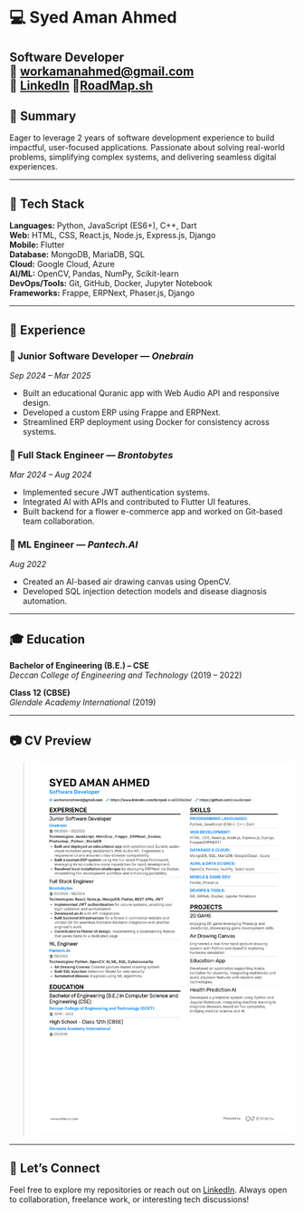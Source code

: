 # 💻 Syed Aman Ahmed

**Software Developer**  
📧 workamanahmed@gmail.com  
🔗 [LinkedIn](https://www.linkedin.com/in/syed-a-a3228a2ba/)
🔗[RoadMap.sh](https://roadmap.sh/projects/single-page-cv)
---

## 🧠 Summary

Eager to leverage 2 years of software development experience to build impactful, user-focused applications. Passionate about solving real-world problems, simplifying complex systems, and delivering seamless digital experiences.

---

## 🔧 Tech Stack

**Languages:** Python, JavaScript (ES6+), C++, Dart  
**Web:** HTML, CSS, React.js, Node.js, Express.js, Django  
**Mobile:** Flutter  
**Database:** MongoDB, MariaDB, SQL  
**Cloud:** Google Cloud, Azure  
**AI/ML:** OpenCV, Pandas, NumPy, Scikit-learn  
**DevOps/Tools:** Git, GitHub, Docker, Jupyter Notebook  
**Frameworks:** Frappe, ERPNext, Phaser.js, Django  

---

## 💼 Experience

### 🔹 Junior Software Developer — *Onebrain*  
*Sep 2024 – Mar 2025*  
- Built an educational Quranic app with Web Audio API and responsive design.  
- Developed a custom ERP using Frappe and ERPNext.  
- Streamlined ERP deployment using Docker for consistency across systems.

### 🔹 Full Stack Engineer — *Brontobytes*  
*Mar 2024 – Aug 2024*  
- Implemented secure JWT authentication systems.  
- Integrated AI with APIs and contributed to Flutter UI features.  
- Built backend for a flower e-commerce app and worked on Git-based team collaboration.

### 🔹 ML Engineer — *Pantech.AI*  
*Aug 2022*  
- Created an AI-based air drawing canvas using OpenCV.  
- Developed SQL injection detection models and disease diagnosis automation.

---

## 🎓 Education

**Bachelor of Engineering (B.E.) – CSE**  
*Deccan College of Engineering and Technology* (2019 – 2022)  

**Class 12 (CBSE)**  
*Glendale Academy International* (2019)

---

## 📷 CV Preview

> ![CV](Cv.jpg)

---

## 🚀 Let’s Connect

Feel free to explore my repositories or reach out on [LinkedIn](https://www.linkedin.com/in/syed-a-a3228a2ba/). Always open to collaboration, freelance work, or interesting tech discussions!

